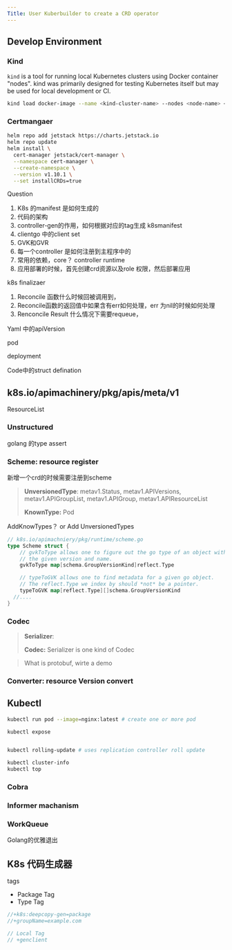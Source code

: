 ```yaml
---
Title: User Kuberbuilder to create a CRD operator
---
```




## Develop Environment

### Kind

`kind` is a tool for running local Kubernetes clusters using Docker container "nodes". kind was primarily designed for testing Kubernetes itself but may be used for local development or CI.

```sh
kind load docker-image --name <kind-cluster-name> --nodes <node-name> <image-name>:latest 
```







### Certmangaer

```sh
helm repo add jetstack https://charts.jetstack.io
helm repo update
helm install \
  cert-manager jetstack/cert-manager \
  --namespace cert-manager \
  --create-namespace \
  --version v1.10.1 \
  --set installCRDs=true
```







Question

1. K8s 的manifest 是如何生成的
2. 代码的架构
3. controller-gen的作用，如何根据对应的tag生成 k8smanifest
4. clientgo 中的client set
5. GVK和GVR
6. 每一个controller 是如何注册到主程序中的
7. 常用的依赖，core？ controller runtime
8. 应用部署的时候，首先创建crd资源以及role 权限，然后部署应用





k8s finalizaer



1. Reconcile 函数什么时候回被调用到，
2. Reconcile函数的返回值中如果含有err如何处理，err 为nil的时候如何处理
3. Renconcile Result 什么情况下需要requeue，



Yaml 中的apiVersion

pod

deployment 

Code中的struct defination

## k8s.io/apimachinery/pkg/apis/meta/v1

ResourceList



### Unstructured 



golang 的type assert

### Scheme: resource register

新增一个crd的时候需要注册到scheme

> **UnversionedType**: metav1.Status, metav1.APIVersions, metav1.APIGroupList, metav1.APIGroup, metav1.APIResourceList
>
> **KnownType:** Pod

AddKnowTypes？ or Add UnversionedTypes

```go
// k8s.io/apimachniery/pkg/runtime/scheme.go
type Scheme struct {
	// gvkToType allows one to figure out the go type of an object with
	// the given version and name.
	gvkToType map[schema.GroupVersionKind]reflect.Type

	// typeToGVK allows one to find metadata for a given go object.
	// The reflect.Type we index by should *not* be a pointer.
	typeToGVK map[reflect.Type][]schema.GroupVersionKind
  //....
}
```



### Codec

> **Serializer**:
>
> **Codec:** Serializer is one kind of Codec 





> What is protobuf, wirte a demo





### Converter: resource Version convert





## Kubectl





```sh
kubectl run pod --image=nginx:latest # create one or more pod

kubectl expose


kubectl rolling-update # uses replication controller roll update

kubectl cluster-info
kubectl top
```





### Cobra







### Informer machanism

### WorkQueue





Golang的优雅退出



## K8s 代码生成器

tags

- Package Tag
- Type Tag

```go
//+k8s:deepcopy-gen=package
//+groupName=example.com

// Local Tag
// +genclient
```

